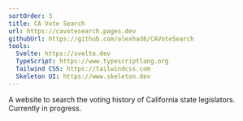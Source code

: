 ```yaml
---
sortOrder: 3
title: CA Vote Search
url: https://cavotesearch.pages.dev
githubUrl: https://github.com/alexhad6/CAVoteSearch
tools:
  Svelte: https://svelte.dev
  TypeScript: https://www.typescriptlang.org
  Tailwind CSS: https://tailwindcss.com
  Skeleton UI: https://www.skeleton.dev
---
```


A website to search the voting history of California state legislators. Currently in
progress.
